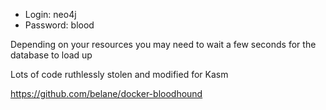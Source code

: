 
- Login: neo4j
- Password: blood

Depending on your resources you may need to wait a few seconds for the database to load up


Lots of code ruthlessly stolen and modified for Kasm

https://github.com/belane/docker-bloodhound
